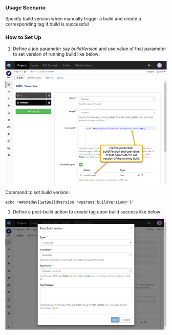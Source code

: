 ### Usage Scenario

Specify build version when manually trigger a build and create a corresponding tag if build is successful

### How to Set Up

1. Define a job parameter say _buildVersion_ and use value of that parameter to set version of running build like below:

  ![Set Build Version](../images/set-build-version.png)
  
  Command to set build version:
  ```
  echo "##onedev[SetBuildVersion '@params:buildVersion@']"
  ```
  
1. Define a post-build action to create tag upon build success like below:

  ![Create Tag](../images/create-tag.png)
